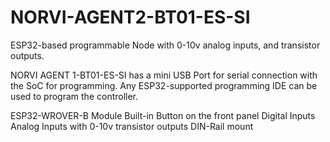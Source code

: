 # NORVI-AGENT2-BT01-ES-SI
 ESP32-based programmable Node with 0-10v analog inputs, and transistor outputs.

NORVI AGENT 1-BT01-ES-SI has a mini USB Port for serial connection with the SoC for programming. 
Any ESP32-supported programming IDE can be used to program the controller.

ESP32-WROVER-B Module
Built-in Button on the front panel
Digital Inputs
Analog Inputs with 0-10v
transistor outputs
DIN-Rail mount
